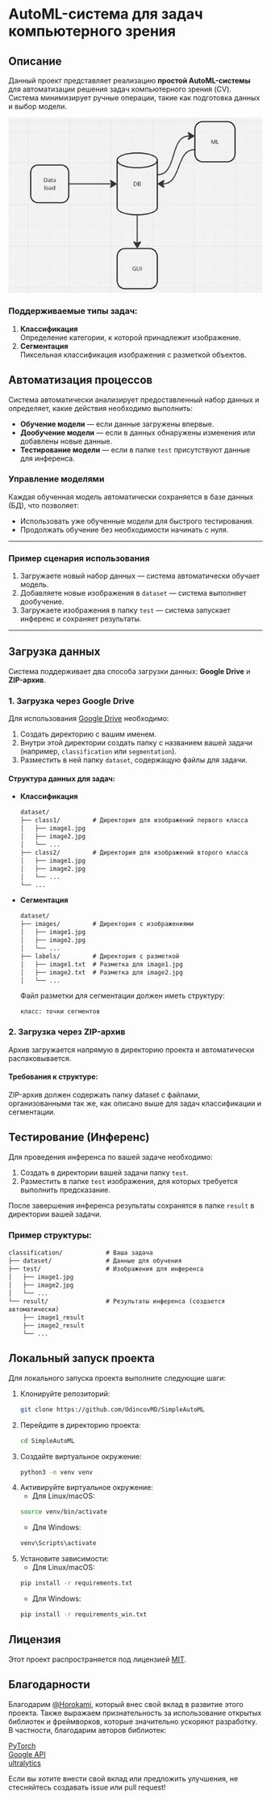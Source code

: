 # AutoML-система для задач компьютерного зрения

## Описание

Данный проект представляет реализацию **простой AutoML-системы** для автоматизации решения задач компьютерного зрения (CV). Система минимизирует ручные операции, такие как подготовка данных и выбор модели.

![Концепция проекта](image.png)

### Поддерживаемые типы задач:
1. **Классификация**  
   Определение категории, к которой принадлежит изображение.  
2. **Сегментация**  
   Пиксельная классификация изображения с разметкой объектов.

## Автоматизация процессов

Система автоматически анализирует предоставленный набор данных и определяет, какие действия необходимо выполнить:  
- **Обучение модели** — если данные загружены впервые.  
- **Дообучение модели** — если в данных обнаружены изменения или добавлены новые данные.  
- **Тестирование модели** — если в папке `test` присутствуют данные для инференса.  

### Управление моделями
Каждая обученная модель автоматически сохраняется в базе данных (БД), что позволяет:  
- Использовать уже обученные модели для быстрого тестирования.  
- Продолжать обучение без необходимости начинать с нуля.  

---

### Пример сценария использования
1. Загружаете новый набор данных — система автоматически обучает модель.  
2. Добавляете новые изображения в `dataset` — система выполняет дообучение.  
3. Загружаете изображения в папку `test` — система запускает инференс и сохраняет результаты.  

---

## Загрузка данных

Система поддерживает два способа загрузки данных: **Google Drive** и **ZIP-архив**.  

### **1. Загрузка через Google Drive**  
Для использования [Google Drive](https://drive.google.com/drive/folders/1tltCIfYpj28-xbc3Vzc4-CgXRxF2KAsU?usp=sharing) необходимо:  
1. Создать директорию с вашим именем.  
2. Внутри этой директории создать папку с названием вашей задачи (например, `classification` или `segmentation`).  
3. Разместить в ней папку `dataset`, содержащую файлы для задачи.  

#### Структура данных для задач:
- **Классификация**  
  ```plaintext
  dataset/
  ├── class1/         # Директория для изображений первого класса
  │   ├── image1.jpg
  │   ├── image2.jpg
  │   └── ...
  ├── class2/         # Директория для изображений второго класса
  │   ├── image1.jpg
  │   ├── image2.jpg
  │   └── ...
  └── ...
  ```
- **Сегментация**
    ```plaintext
    dataset/
    ├── images/         # Директория с изображениями
    │   ├── image1.jpg
    │   ├── image2.jpg
    │   └── ...
    ├── labels/         # Директория с разметкой
    │   ├── image1.txt  # Разметка для image1.jpg
    │   ├── image2.txt  # Разметка для image2.jpg
    │   └── ...
    ```
    Файл разметки для сегментации должен иметь структуру:
    ```plaintext
    класс: точки сегментов
    ```
### **2. Загрузка через ZIP-архив**
Архив загружается напрямую в директорию проекта и автоматически распаковывается.
#### Требования к структуре:
ZIP-архив должен содержать папку dataset с файлами, организованными так же, как описано выше для задач классификации и сегментации.

## Тестирование (Инференс)

Для проведения инференса по вашей задаче необходимо:  
1. Создать в директории вашей задачи папку `test`.  
2. Разместить в папке `test` изображения, для которых требуется выполнить предсказание.  

После завершения инференса результаты сохранятся в папке `result` в директории вашей задачи.

### Пример структуры:
```plaintext
classification/            # Ваша задача
├── dataset/               # Данные для обучения
├── test/                  # Изображения для инференса
│   ├── image1.jpg
│   ├── image2.jpg
│   └── ...
└── result/                # Результаты инференса (создается автоматически)
    ├── image1_result
    ├── image2_result
    └── ...
```

## Локальный запуск проекта

Для локального запуска проекта выполните следующие шаги:

1. Клонируйте репозиторий:
   ```bash
   git clone https://github.com/OdincovMD/SimpleAutoML
   ```
2. Перейдите в директорию проекта:
    ```bash
    cd SimpleAutoML
    ```
3. Создайте виртуальное окружение:
    ```bash 
    python3 -m venv venv
    ```
4. Активируйте виртуальное окружение:
    - Для Linux/macOS:
    ```bash 
    source venv/bin/activate
    ```
    - Для Windows:
    ```bash 
    venv\Scripts\activate
    ```
5. Установите зависимости:
    - Для Linux/macOS:
    ```bash 
    pip install -r requirements.txt
    ```
    - Для Windows:
    ```bash 
    pip install -r requirements_win.txt
    ```
## Лицензия

Этот проект распространяется под лицензией [MIT](LICENSE).

## Благодарности

Благодарим [@Horokami](https://github.com/Horokami), который внес свой вклад в развитие этого проекта. Также выражаем признательность за использование открытых библиотек и фреймворков, которые значительно ускоряют разработку. В частности, благодарим авторов библиотек:

[PyTorch](https://pytorch.org)  
[Google API](https://cloud.google.com/apis/)  
[ultralytics](https://github.com/ultralytics)

Если вы хотите внести свой вклад или предложить улучшения, не стесняйтесь создавать issue или pull request!
